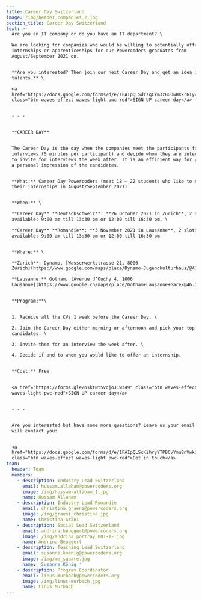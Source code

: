 ```yaml
---
title: Career Day Switzerland
image: /img/header_companies_2.jpg
section_title: Career Day Switzerland
text: >-
  Are you an IT company or do you have an IT department? \

  We are looking for companies who would be willing to potentially offer
  internships or apprenticeships for our Powercoders graduates from
  August/September 2021 on. 


  **Are you interested? Then join our next Career Day and get an idea of our IT
  talents.** \

  <a
  href="https://docs.google.com/forms/d/e/1FAIpQLSdzsqCYm3zBUOwHXkrGIyv7hAKKUCg4uy7vuaVsot-CuGaXBQ/viewform"
  class="btn waves-effect waves-light pwc-red">SIGN UP career day</a>


  - - -


  **CAREER DAY** 


  The Career Day is the day when the companies meet the participants for speed
  interviews (5 minutes per participant) and decide whom they are interested in
  to invite for interviews the week after. It is an efficient way for you to get
  a personal impression of the candidates.


  **What:** Career Day Powercoders (meet 18 – 22 students who like to start
  their internships in August/September 2021)


  **When:** \

  **Career Day** **Deutschschweiz**: **26 October 2021 in Zurich**, 2 slots
  available: 9:00 am till 13:30 pm or 12:00 till 16:30 pm. \

  **Career Day** **Romandie**: **3 November 2021 in Lausanne**, 2 slots
  available: 9:00 am till 13:30 pm or 12:00 till 16:30 pm


  **Where:** \

  **Zurich**: Dynamo, [Wasserwerkstrasse 21, 8006
  Zurich](https://www.google.com/maps/place/Dynamo+Jugendkulturhaus/@47.383401,8.5371934,17z/data=!3m1!4b1!4m5!3m4!1s0x0:0x4e8ed220e9531140!8m2!3d47.383401!4d8.5393821)\

  **Lausanne:** Gotham, [Avenue d’Ouchy 4, 1006
  Lausanne](https://www.google.ch/maps/place/Gotham+Lausanne+Gare/@46.5164015,6.6306285,17z/data=!3m1!4b1!4m5!3m4!1s0x478c2fccc5935a97:0x648470ebed83113d!8m2!3d46.5163978!4d6.6328172)


  **Program:**\


  1. Receive all the CVs 1 week before the Career Day. \

  2. Join the Career Day either morning or afternoon and pick your top
  candidates. \

  3. Invite them for an interview the week after. \

  4. Decide if and to whom you would like to offer an internship.


  **Cost:** Free


  <a href="https://forms.gle/osktNt5vcjoJ1w349" class="btn waves-effect
  waves-light pwc-red">SIGN UP career day</a>


  - - -


  Are you interested but have some more questions? Leave us your email and we
  will contact you:


  <a
  href="https://docs.google.com/forms/d/e/1FAIpQLScKihryYTPBCvYmu8nVwkdeTbCYN-nC99qUtWbXmVmbd0hFTw/viewform"
  class="btn waves-effect waves-light pwc-red">Get in touch</a>
team:
  header: Team
  members:
    - description: Industry Lead Switzerland
      email: hussam.allaham@powercoders.org
      image: /img/hussam-allaham_1.jpg
      name: Hussam Allaham
    - description: Industry Lead Romandie
      email: christina.graeni@powercoders.org
      image: /img/graeni_christina.jpg
      name: Christina Gräni
    - description: Social Lead Switzerland
      email: andrina.beuggert@powercoders.org
      image: /img/andrina_portray_001-1-.jpg
      name: Andrina Beuggert
    - description: Teaching Lead Switzerland
      email: susanne.koenig@powercoders.org
      image: /img/me_square.jpg
      name: 'Susanne König '
    - description: Program Coordinator
      email: linus.murbach@powercoders.org
      image: /img/linus-murbach.jpg
      name: Linus Murbach
---
```


